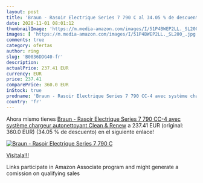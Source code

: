 ```yaml
---
layout: post
title: 'Braun - Rasoir Electrique Series 7 790 C al 34.05 % de descuento'
date: 2020-11-01 08:01:12
thumbnailImage: 'https://m.media-amazon.com/images/I/51P4BWEP2LL._SL200_.jpg'
images: [ 'https://m.media-amazon.com/images/I/51P4BWEP2LL._SL200_.jpg' ]
comments: true
category: ofertas
author: ring
slug: 'B0036DDG40-fr'
description:
actualPrice: 237.41 EUR
currency: EUR
price: 237.41
comparePrice: 360.0 EUR
inStock: true
prodname: 'Braun - Rasoir Electrique Series 7 790 CC-4 avec système chargeur autonettoyant Clean & Renew'
country: 'fr'
---
```


Ahora mismo tienes [Braun - Rasoir Electrique Series 7 790 CC-4 avec système chargeur autonettoyant Clean & Renew](https://www.amazon.fr/dp/B0036DDG40/?tag=tolees0d-21) a 237.41 EUR (original: 360.0 EUR) (34.05 %  de descuento) en el siguiente enlace!

[![Braun - Rasoir Electrique Series 7 790 C](https://m.media-amazon.com/images/I/51P4BWEP2LL._SL200_.jpg)](https://www.amazon.fr/dp/B0036DDG40/?tag=tolees0d-21)

[Visítala!!!](https://www.amazon.fr/dp/B0036DDG40/?tag=tolees0d-21)

Links participate in Amazon Associate program and might generate a comission on qualifying sales
